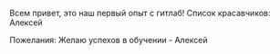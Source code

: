 Всем привет, это наш первый опыт с гитлаб!
Список красавчиков:
Алексей


Пожелания:
Желаю успехов в обучении - Алексей
